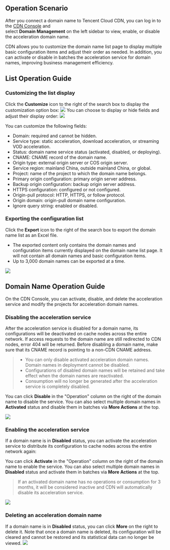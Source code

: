 ## Operation Scenario
After you connect a domain name to Tencent Cloud CDN, you can log in to the [CDN Console](https://console.cloud.tencent.com/cdn) and <br/>select **Domain Management** on the left sidebar to view, enable, or disable the acceleration domain name.

CDN allows you to customize the domain name list page to display multiple basic configuration items and adjust their order as needed. In addition, you can activate or disable in batches the acceleration service for domain names, improving business management efficiency.
## List Operation Guide
### Customizing the list display
Click the **Customize** icon to the right of the search box to display the customization option box:
![](https://main.qcloudimg.com/raw/790ae4b6c47b8b5ccd72e517701d34db.png)
You can choose to display or hide fields and adjust their display order:
![](https://main.qcloudimg.com/raw/1d123a3948ee2450204fa8cc78a11a36.png)

You can customize the following fields:

+ Domain: required and cannot be hidden.
+ Service type: static acceleration, download acceleration, or streaming VOD acceleration.
+ Status: domain name service status (activated, disabled, or deploying).
+ CNAME: CNAME record of the domain name.
+ Origin type: external origin server or COS origin server.
+ Service region: mainland China, outside mainland China, or global.
+ Project: name of the project to which the domain name belongs.
+ Primary origin configuration: primary origin server address.
+ Backup origin configuration: backup origin server address.
+ HTTPS configuration: configured or not configured.
+ Origin-pull protocol: HTTP, HTTPS, or follow protocol.
+ Origin domain: origin-pull domain name configuration.
+ Ignore query string: enabled or disabled.

### Exporting the configuration list

Click the **Export** icon to the right of the search box to export the domain name list as an Excel file.

+ The exported content only contains the domain names and configuration items currently displayed on the domain name list page. It will not contain all domain names and basic configuration items.
+ Up to 3,000 domain names can be exported at a time.

![](https://main.qcloudimg.com/raw/8065bb602460bf3fcf9a8dbec9c3bd67.png)

## Domain Name Operation Guide
On the CDN Console, you can activate, disable, and delete the acceleration service and modify the projects for acceleration domain names.
<span ID = "close"></span>

### Disabling the acceleration service

After the acceleration service is disabled for a domain name, its configurations will be deactivated on cache nodes across the entire network. If access requests to the domain name are still redirected to CDN nodes, error 404 will be returned. Before disabling a domain name, make sure that its CNAME record is pointing to a non-CDN CNAME address.

>
> - You can only disable activated acceleration domain names. Domain names in deployment cannot be disabled.
> - Configurations of disabled domain names will be retained and take effect when the domain names are reactivated.
> - Consumption will no longer be generated after the acceleration service is completely disabled.

You can click **Disable** in the "Operation" column on the right of the domain name to disable the service. You can also select multiple domain names in **Activated** status and disable them in batches via **More Actions** at the top.

![](https://main.qcloudimg.com/raw/6536bf6c02870b792031a2c65645c31a.png)
<span ID = "open"></span>

### Enabling the acceleration service

If a domain name is in **Disabled** status, you can activate the acceleration service to distribute its configuration to cache nodes across the entire network again:

You can click **Activate** in the "Operation" column on the right of the domain name to enable the service. You can also select multiple domain names in **Disabled** status and activate them in batches via **More Actions** at the top.

>
>If an activated domain name has no operations or consumption for 3 months, it will be considered inactive and CDN will automatically disable its acceleration service.

![](https://main.qcloudimg.com/raw/fd6d029c82e516965ea6e093ef41c9f5.png)

<span ID = "del"></span>
### Deleting an acceleration domain name

If a domain name is in **Disabled** status, you can click **More** on the right to delete it. Note that once a domain name is deleted, its configuration will be cleared and cannot be restored and its statistical data can no longer be viewed.
![](https://main.qcloudimg.com/raw/bc58fc9c225efb79a0ec1454b6748e1c.png)

